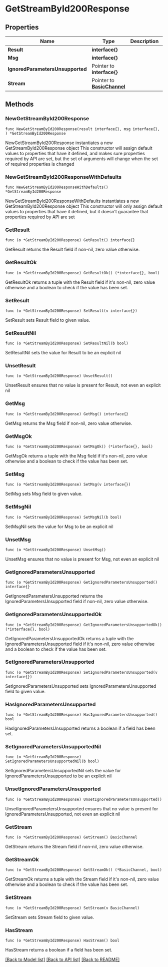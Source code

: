 # GetStreamById200Response

## Properties

Name | Type | Description | Notes
------------ | ------------- | ------------- | -------------
**Result** | **interface{}** |  | 
**Msg** | **interface{}** |  | 
**IgnoredParametersUnsupported** | Pointer to **interface{}** |  | [optional] 
**Stream** | Pointer to [**BasicChannel**](BasicChannel.md) |  | [optional] 

## Methods

### NewGetStreamById200Response

`func NewGetStreamById200Response(result interface{}, msg interface{}, ) *GetStreamById200Response`

NewGetStreamById200Response instantiates a new GetStreamById200Response object
This constructor will assign default values to properties that have it defined,
and makes sure properties required by API are set, but the set of arguments
will change when the set of required properties is changed

### NewGetStreamById200ResponseWithDefaults

`func NewGetStreamById200ResponseWithDefaults() *GetStreamById200Response`

NewGetStreamById200ResponseWithDefaults instantiates a new GetStreamById200Response object
This constructor will only assign default values to properties that have it defined,
but it doesn't guarantee that properties required by API are set

### GetResult

`func (o *GetStreamById200Response) GetResult() interface{}`

GetResult returns the Result field if non-nil, zero value otherwise.

### GetResultOk

`func (o *GetStreamById200Response) GetResultOk() (*interface{}, bool)`

GetResultOk returns a tuple with the Result field if it's non-nil, zero value otherwise
and a boolean to check if the value has been set.

### SetResult

`func (o *GetStreamById200Response) SetResult(v interface{})`

SetResult sets Result field to given value.


### SetResultNil

`func (o *GetStreamById200Response) SetResultNil(b bool)`

 SetResultNil sets the value for Result to be an explicit nil

### UnsetResult
`func (o *GetStreamById200Response) UnsetResult()`

UnsetResult ensures that no value is present for Result, not even an explicit nil
### GetMsg

`func (o *GetStreamById200Response) GetMsg() interface{}`

GetMsg returns the Msg field if non-nil, zero value otherwise.

### GetMsgOk

`func (o *GetStreamById200Response) GetMsgOk() (*interface{}, bool)`

GetMsgOk returns a tuple with the Msg field if it's non-nil, zero value otherwise
and a boolean to check if the value has been set.

### SetMsg

`func (o *GetStreamById200Response) SetMsg(v interface{})`

SetMsg sets Msg field to given value.


### SetMsgNil

`func (o *GetStreamById200Response) SetMsgNil(b bool)`

 SetMsgNil sets the value for Msg to be an explicit nil

### UnsetMsg
`func (o *GetStreamById200Response) UnsetMsg()`

UnsetMsg ensures that no value is present for Msg, not even an explicit nil
### GetIgnoredParametersUnsupported

`func (o *GetStreamById200Response) GetIgnoredParametersUnsupported() interface{}`

GetIgnoredParametersUnsupported returns the IgnoredParametersUnsupported field if non-nil, zero value otherwise.

### GetIgnoredParametersUnsupportedOk

`func (o *GetStreamById200Response) GetIgnoredParametersUnsupportedOk() (*interface{}, bool)`

GetIgnoredParametersUnsupportedOk returns a tuple with the IgnoredParametersUnsupported field if it's non-nil, zero value otherwise
and a boolean to check if the value has been set.

### SetIgnoredParametersUnsupported

`func (o *GetStreamById200Response) SetIgnoredParametersUnsupported(v interface{})`

SetIgnoredParametersUnsupported sets IgnoredParametersUnsupported field to given value.

### HasIgnoredParametersUnsupported

`func (o *GetStreamById200Response) HasIgnoredParametersUnsupported() bool`

HasIgnoredParametersUnsupported returns a boolean if a field has been set.

### SetIgnoredParametersUnsupportedNil

`func (o *GetStreamById200Response) SetIgnoredParametersUnsupportedNil(b bool)`

 SetIgnoredParametersUnsupportedNil sets the value for IgnoredParametersUnsupported to be an explicit nil

### UnsetIgnoredParametersUnsupported
`func (o *GetStreamById200Response) UnsetIgnoredParametersUnsupported()`

UnsetIgnoredParametersUnsupported ensures that no value is present for IgnoredParametersUnsupported, not even an explicit nil
### GetStream

`func (o *GetStreamById200Response) GetStream() BasicChannel`

GetStream returns the Stream field if non-nil, zero value otherwise.

### GetStreamOk

`func (o *GetStreamById200Response) GetStreamOk() (*BasicChannel, bool)`

GetStreamOk returns a tuple with the Stream field if it's non-nil, zero value otherwise
and a boolean to check if the value has been set.

### SetStream

`func (o *GetStreamById200Response) SetStream(v BasicChannel)`

SetStream sets Stream field to given value.

### HasStream

`func (o *GetStreamById200Response) HasStream() bool`

HasStream returns a boolean if a field has been set.


[[Back to Model list]](../README.md#documentation-for-models) [[Back to API list]](../README.md#documentation-for-api-endpoints) [[Back to README]](../README.md)


